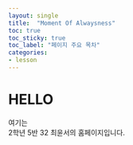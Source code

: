 ```yaml
---
layout: single
title:  "Moment Of Alwaysness"
toc: true
toc_sticky: true
toc_label: "페이지 주요 목차"
categories:
- lesson
---
```



# HELLO<span style="font-family:'$sans-serif';">

여기는  
2학년 5반 32 최윤서의 홈페이지입니다.
